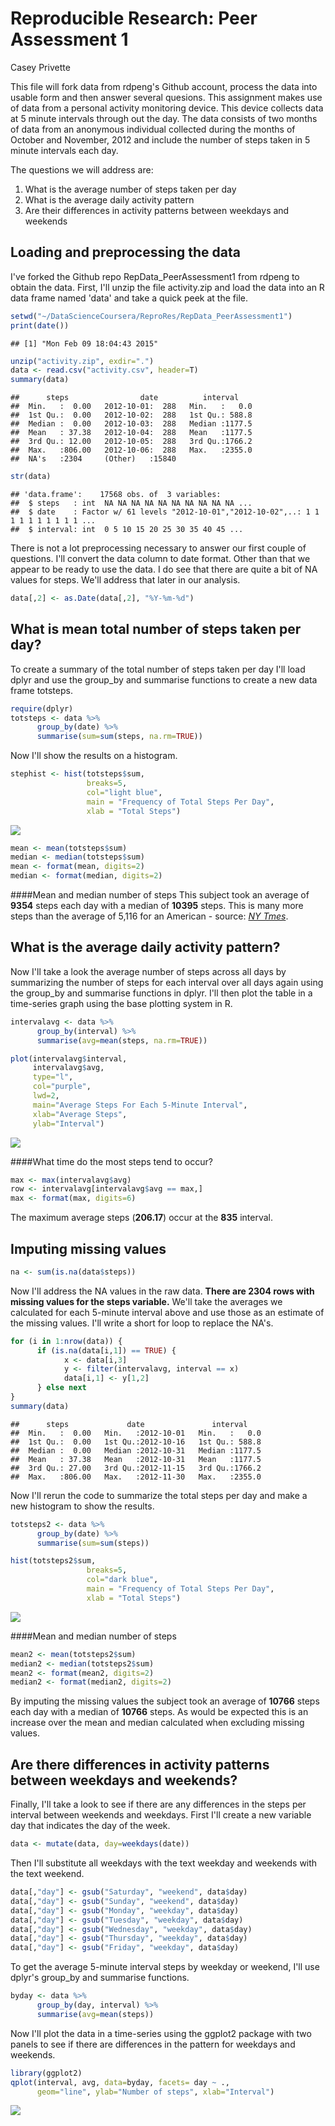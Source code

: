 # Reproducible Research: Peer Assessment 1
Casey Privette  

This file will fork data from rdpeng's Github account, process the data into usable form and then answer several quesions. This assignment makes use of data from a personal activity monitoring device. This device collects data at 5 minute intervals through out the day. The data consists of two months of data from an anonymous individual collected during the months of October and November, 2012 and include the number of steps taken in 5 minute intervals each day.  

The questions we will address are:
1. What is the average number of steps taken per day
2. What is the average daily activity pattern
3. Are their differences in activity patterns between weekdays and weekends


## Loading and preprocessing the data
I've forked the Github repo RepData_PeerAssessment1 from rdpeng to obtain the data. First, I'll unzip the file activity.zip and load the data into an R data frame named 'data' and take a quick peek at the file.


```r
setwd("~/DataScienceCoursera/ReproRes/RepData_PeerAssessment1")
print(date())
```

```
## [1] "Mon Feb 09 18:04:43 2015"
```

```r
unzip("activity.zip", exdir=".")
data <- read.csv("activity.csv", header=T)
summary(data)
```

```
##      steps                date          interval     
##  Min.   :  0.00   2012-10-01:  288   Min.   :   0.0  
##  1st Qu.:  0.00   2012-10-02:  288   1st Qu.: 588.8  
##  Median :  0.00   2012-10-03:  288   Median :1177.5  
##  Mean   : 37.38   2012-10-04:  288   Mean   :1177.5  
##  3rd Qu.: 12.00   2012-10-05:  288   3rd Qu.:1766.2  
##  Max.   :806.00   2012-10-06:  288   Max.   :2355.0  
##  NA's   :2304     (Other)   :15840
```


```r
str(data)
```

```
## 'data.frame':	17568 obs. of  3 variables:
##  $ steps   : int  NA NA NA NA NA NA NA NA NA NA ...
##  $ date    : Factor w/ 61 levels "2012-10-01","2012-10-02",..: 1 1 1 1 1 1 1 1 1 1 ...
##  $ interval: int  0 5 10 15 20 25 30 35 40 45 ...
```
There is not a lot preprocessing necessary to answer our first couple of questions. I'll convert the data column to date format. Other than that we appear to be ready to use the data. I do see that there are quite a bit of NA values for steps. We'll address that later in our analysis.  


```r
data[,2] <- as.Date(data[,2], "%Y-%m-%d")
```

## What is mean total number of steps taken per day?

To create a summary of the total number of steps taken per day I'll load dplyr and use the group_by and summarise functions to create a new data frame totsteps.


```r
require(dplyr)
totsteps <- data %>%
      group_by(date) %>%
      summarise(sum=sum(steps, na.rm=TRUE))
```

Now I'll show the results on a histogram.


```r
stephist <- hist(totsteps$sum,
                 breaks=5,
                 col="light blue",
                 main = "Frequency of Total Steps Per Day",
                 xlab = "Total Steps")
```

![](./PA1_template_files/figure-html/totstepshistogram-1.png) 


```r
mean <- mean(totsteps$sum)
median <- median(totsteps$sum)
mean <- format(mean, digits=2)
median <- format(median, digits=2)
```
####Mean and median number of steps
This subject took an average of **9354** steps each day with a median of **10395** steps. This is many more steps than the average of 5,116 for an American - source: [*NY Tmes*](http://well.blogs.nytimes.com/2010/10/19/the-pedometer-test-americans-take-fewer-steps/?_r=0).  

## What is the average daily activity pattern?

Now I'll take a look the average number of steps across all days by summarizing the number of steps for each interval over all days again using the group_by and summarise functions in dplyr. I'll then plot the table in a time-series graph using the base plotting system in R.  

```r
intervalavg <- data %>%
      group_by(interval) %>%
      summarise(avg=mean(steps, na.rm=TRUE))

plot(intervalavg$interval,
     intervalavg$avg,
     type="l",
     col="purple",
     lwd=2,
     main="Average Steps For Each 5-Minute Interval",
     xlab="Average Steps",
     ylab="Interval")
```

![](./PA1_template_files/figure-html/avgstepsbyinterval-1.png) 

####What time do the most steps tend to occur? 

```r
max <- max(intervalavg$avg)
row <- intervalavg[intervalavg$avg == max,]
max <- format(max, digits=6)
```
The maximum average steps (**206.17**) occur at the **835** interval.  

## Imputing missing values

```r
na <- sum(is.na(data$steps))
```
Now I'll address the NA values in the raw data. **There are 2304 rows with missing values for the steps variable.** We'll take the averages we calculated for each 5-minute interval above and use those as an estimate of the missing values. I'll write a short for loop to replace the NA's.


```r
for (i in 1:nrow(data)) {
      if (is.na(data[i,1]) == TRUE) {
            x <- data[i,3]
            y <- filter(intervalavg, interval == x)
            data[i,1] <- y[1,2]
      } else next
}
summary(data)
```

```
##      steps             date               interval     
##  Min.   :  0.00   Min.   :2012-10-01   Min.   :   0.0  
##  1st Qu.:  0.00   1st Qu.:2012-10-16   1st Qu.: 588.8  
##  Median :  0.00   Median :2012-10-31   Median :1177.5  
##  Mean   : 37.38   Mean   :2012-10-31   Mean   :1177.5  
##  3rd Qu.: 27.00   3rd Qu.:2012-11-15   3rd Qu.:1766.2  
##  Max.   :806.00   Max.   :2012-11-30   Max.   :2355.0
```

Now I'll rerun the code to summarize the total steps per day and make a new histogram to show the results.


```r
totsteps2 <- data %>%
      group_by(date) %>%
      summarise(sum=sum(steps))

hist(totsteps2$sum,
                 breaks=5,
                 col="dark blue",
                 main = "Frequency of Total Steps Per Day",
                 xlab = "Total Steps")
```

![](./PA1_template_files/figure-html/moretotalsteps-1.png) 

####Mean and median number of steps

```r
mean2 <- mean(totsteps2$sum)
median2 <- median(totsteps2$sum)
mean2 <- format(mean2, digits=2)
median2 <- format(median2, digits=2)
```
By imputing the missing values the subject took an average of **10766** steps each day with a median of **10766** steps. As would be expected this is an increase over the mean and median calculated when excluding missing values.

## Are there differences in activity patterns between weekdays and weekends?

Finally, I'll take a look to see if there are any differences in the steps per interval between weekends and weekdays. First I'll create a new variable day that indicates the day of the week.

```r
data <- mutate(data, day=weekdays(date))
```

Then I'll substitute all weekdays with the text weekday and weekends with the text weekend.


```r
data[,"day"] <- gsub("Saturday", "weekend", data$day)
data[,"day"] <- gsub("Sunday", "weekend", data$day)
data[,"day"] <- gsub("Monday", "weekday", data$day)
data[,"day"] <- gsub("Tuesday", "weekday", data$day)
data[,"day"] <- gsub("Wednesday", "weekday", data$day)
data[,"day"] <- gsub("Thursday", "weekday", data$day)
data[,"day"] <- gsub("Friday", "weekday", data$day)
```

To get the average 5-minute interval steps by weekday or weekend, I'll use dplyr's group_by and summarise functions.


```r
byday <- data %>%
      group_by(day, interval) %>%
      summarise(avg=mean(steps))
```

Now I'll plot the data in a time-series using the ggplot2 package with two panels to see if there are differences in the pattern for weekdays and weekends.

```r
library(ggplot2)
qplot(interval, avg, data=byday, facets= day ~ .,
      geom="line", ylab="Number of steps", xlab="Interval")
```

![](./PA1_template_files/figure-html/wkdaywkendplot-1.png) 
